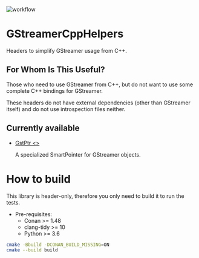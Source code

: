 ![workflow](https://github.com/nachogarglez/GStreamerCppHelpers/actions/workflows/ci.yml/badge.svg)

# GStreamerCppHelpers

Headers to simplify GStreamer usage from C++.

## For Whom Is This Useful?

Those who need to use GStreamer from C++, but do not want to use some complete C++ bindings for GStreamer.

These headers do not have external dependencies (other than GStreamer itself) and do not use introspection files neither.


## Currently available

* [GstPtr <>](GstPtr/README.md)
  
  A specialized SmartPointer for GStreamer objects.
  
  
# How to build

This library is header-only, therefore you only need to build it to run the tests.

- Pre-requisites:
  - Conan >= 1.48
  - clang-tidy  >= 10
  - Python >= 3.6

```bash
cmake -Bbuild -DCONAN_BUILD_MISSING=ON
cmake --build build 
```
